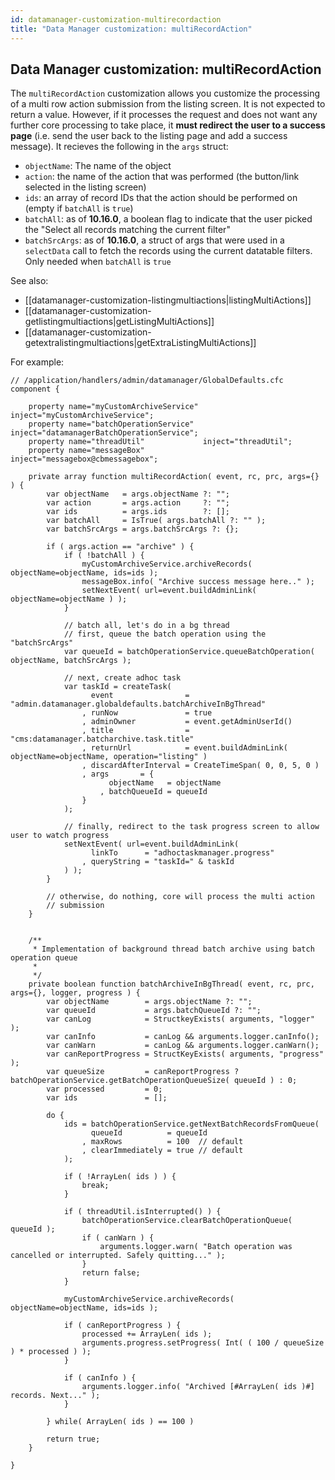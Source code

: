 ```yaml
---
id: datamanager-customization-multirecordaction
title: "Data Manager customization: multiRecordAction"
---
```


## Data Manager customization: multiRecordAction

The `multiRecordAction` customization allows you customize the processing of a multi row action submission from the listing screen. It is not expected to return a value. However, if it processes the request and does not want any further core processing to take place, it **must redirect the user to a success page** (i.e. send the user back to the listing page and add a success message). It recieves the following in the `args` struct:

* `objectName`: The name of the object
* `action`: the name of the action that was performed (the button/link selected in the listing screen)
* `ids`: an array of record IDs that the action should be performed on (empty if `batchAll` is `true`)
* `batchAll`: as of **10.16.0**, a boolean flag to indicate that the user picked the "Select all records matching the current filter"
* `batchSrcArgs`: as of **10.16.0**, a struct of args that were used in a `selectData` call to fetch the records using the current datatable filters. Only needed when `batchAll` is `true`

See also:

* [[datamanager-customization-listingmultiactions|listingMultiActions]]
* [[datamanager-customization-getlistingmultiactions|getListingMultiActions]]
* [[datamanager-customization-getextralistingmultiactions|getExtraListingMultiActions]]

For example:


```luceescript
// /application/handlers/admin/datamanager/GlobalDefaults.cfc
component {

    property name="myCustomArchiveService" inject="myCustomArchiveService";
    property name="batchOperationService"  inject="datamanagerBatchOperationService";
    property name="threadUtil"             inject="threadUtil";
    property name="messageBox"             inject="messagebox@cbmessagebox";

    private array function multiRecordAction( event, rc, prc, args={} ) {
        var objectName   = args.objectName ?: "";
        var action       = args.action     ?: "";
        var ids          = args.ids        ?: [];
        var batchAll     = IsTrue( args.batchAll ?: "" );
        var batchSrcArgs = args.batchSrcArgs ?: {};

        if ( args.action == "archive" ) {
            if ( !batchAll ) {
                myCustomArchiveService.archiveRecords( objectName=objectName, ids=ids );
                messageBox.info( "Archive success message here.." );
                setNextEvent( url=event.buildAdminLink( objectName=objectName ) );               
            }

            // batch all, let's do in a bg thread
            // first, queue the batch operation using the "batchSrcArgs"
            var queueId = batchOperationService.queueBatchOperation( objectName, batchSrcArgs );

            // next, create adhoc task
            var taskId = createTask(
                  event                = "admin.datamanager.globaldefaults.batchArchiveInBgThread"
                , runNow               = true
                , adminOwner           = event.getAdminUserId()
                , title                = "cms:datamanager.batcharchive.task.title"
                , returnUrl            = event.buildAdminLink( objectName=objectName, operation="listing" )
                , discardAfterInterval = CreateTimeSpan( 0, 0, 5, 0 )
                , args       = {
                      objectName   = objectName
                    , batchQueueId = queueId
                }
            );

            // finally, redirect to the task progress screen to allow user to watch progress
            setNextEvent( url=event.buildAdminLink(
                  linkTo      = "adhoctaskmanager.progress"
                , queryString = "taskId=" & taskId
            ) );
        }

        // otherwise, do nothing, core will process the multi action
        // submission
    }


    /**
     * Implementation of background thread batch archive using batch operation queue
     *
     */
    private boolean function batchArchiveInBgThread( event, rc, prc, args={}, logger, progress ) {
        var objectName        = args.objectName ?: "";
        var queueId           = args.batchQueueId ?: "";
        var canLog            = StructkeyExists( arguments, "logger" );
        var canInfo           = canLog && arguments.logger.canInfo();
        var canWarn           = canLog && arguments.logger.canWarn();
        var canReportProgress = StructKeyExists( arguments, "progress" );
        var queueSize         = canReportProgress ? batchOperationService.getBatchOperationQueueSize( queueId ) : 0;
        var processed         = 0;
        var ids               = [];
        
        do {
            ids = batchOperationService.getNextBatchRecordsFromQueue(
                  queueId          = queueId
                , maxRows          = 100  // default
                , clearImmediately = true // default
            );

            if ( !ArrayLen( ids ) ) {
                break;
            }

            if ( threadUtil.isInterrupted() ) {
                batchOperationService.clearBatchOperationQueue( queueId );
                if ( canWarn ) {
                    arguments.logger.warn( "Batch operation was cancelled or interrupted. Safely quitting..." );
                }
                return false;
            }

            myCustomArchiveService.archiveRecords( objectName=objectName, ids=ids );

            if ( canReportProgress ) {
                processed += ArrayLen( ids );
                arguments.progress.setProgress( Int( ( 100 / queueSize ) * processed ) );
            }

            if ( canInfo ) {
                arguments.logger.info( "Archived [#ArrayLen( ids )#] records. Next..." );
            }

        } while( ArrayLen( ids ) == 100 )
        
        return true;
    }

}
```